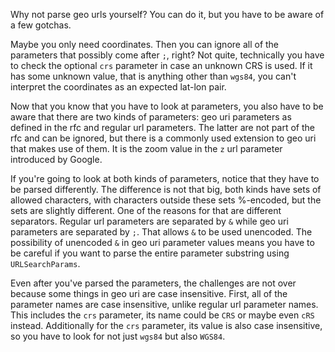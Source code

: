 Why not parse geo urls yourself? You can do it, but you have to be aware of a few gotchas.

Maybe you only need coordinates. Then you can ignore all of the parameters that possibly come after `;`, right? Not quite, technically you have to check the optional `crs` parameter in case an unknown CRS is used. If it has some unknown value, that is anything other than `wgs84`, you can't interpret the coordinates as an expected lat-lon pair.

Now that you know that you have to look at parameters, you also have to be aware that there are two kinds of parameters: geo uri parameters as defined in the rfc and regular url parameters. The latter are not part of the rfc and can be ignored, but there is a commonly used extension to geo uri that makes use of them. It is the zoom value in the `z` url parameter introduced by Google.

If you're going to look at both kinds of parameters, notice that they have to be parsed differently. The difference is not that big, both kinds have sets of allowed characters, with characters outside these sets %-encoded, but the sets are slightly different. One of the reasons for that are different separators. Regular url parameters are separated by `&` while geo uri parameters are separated by `;`. That allows `&` to be used unencoded. The possibility of unencoded `&` in geo uri parameter values means you have to be careful if you want to parse the entire parameter substring using `URLSearchParams`.

Even after you've parsed the parameters, the challenges are not over because some things in geo uri are case insensitive. First, all of the parameter names are case insensitive, unlike regular url parameter names. This includes the `crs` parameter, its name could be `CRS` or maybe even `cRS` instead. Additionally for the `crs` parameter, its value is also case insensitive, so you have to look for not just `wgs84` but also `WGS84`.
